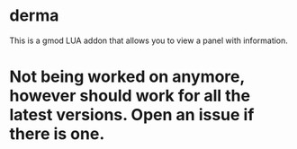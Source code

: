 # derma
This is a gmod LUA addon that allows you to view a panel with information. 

# Not being worked on anymore, however should work for all the latest versions. Open an issue if there is one.
